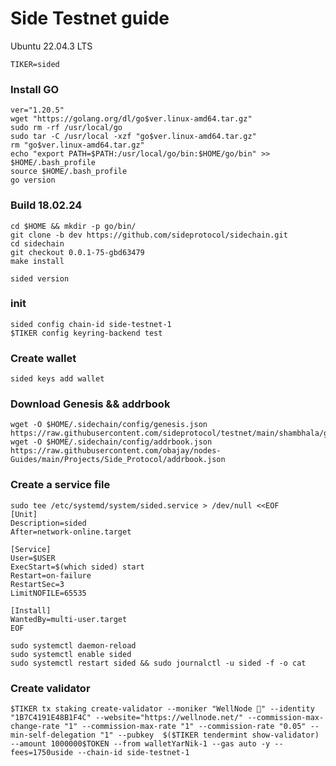 # Side Testnet guide

Ubuntu 22.04.3 LTS

~~~
TIKER=sided
~~~

### Install GO
~~~
ver="1.20.5"
wget "https://golang.org/dl/go$ver.linux-amd64.tar.gz"
sudo rm -rf /usr/local/go
sudo tar -C /usr/local -xzf "go$ver.linux-amd64.tar.gz"
rm "go$ver.linux-amd64.tar.gz"
echo "export PATH=$PATH:/usr/local/go/bin:$HOME/go/bin" >> $HOME/.bash_profile
source $HOME/.bash_profile
go version
~~~

### Build 18.02.24
~~~
cd $HOME && mkdir -p go/bin/
git clone -b dev https://github.com/sideprotocol/sidechain.git
cd sidechain
git checkout 0.0.1-75-gbd63479
make install
~~~
~~~
sided version
~~~

### init
```sided init WellNode --chain-id side-testnet-1
sided config chain-id side-testnet-1
$TIKER config keyring-backend test
```

### Create wallet
~~~
sided keys add wallet
~~~

### Download Genesis && addrbook
~~~
wget -O $HOME/.sidechain/config/genesis.json https://raw.githubusercontent.com/sideprotocol/testnet/main/shambhala/genesis.json 
wget -O $HOME/.sidechain/config/addrbook.json https://raw.githubusercontent.com/obajay/nodes-Guides/main/Projects/Side_Protocol/addrbook.json
~~~

### Create a service file
~~~
sudo tee /etc/systemd/system/sided.service > /dev/null <<EOF
[Unit]
Description=sided
After=network-online.target

[Service]
User=$USER
ExecStart=$(which sided) start
Restart=on-failure
RestartSec=3
LimitNOFILE=65535

[Install]
WantedBy=multi-user.target
EOF
~~~
~~~
sudo systemctl daemon-reload
sudo systemctl enable sided
sudo systemctl restart sided && sudo journalctl -u sided -f -o cat
~~~

### Create validator
~~~
$TIKER tx staking create-validator --moniker "WellNode 🦁" --identity "1B7C4191E48B1F4C" --website="https://wellnode.net/" --commission-max-change-rate "1" --commission-max-rate "1" --commission-rate "0.05" --min-self-delegation "1" --pubkey  $($TIKER tendermint show-validator) --amount 1000000$TOKEN --from walletYarNik-1 --gas auto -y --fees=1750uside --chain-id side-testnet-1
~~~


